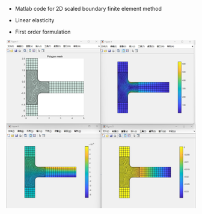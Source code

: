 * Matlab code for 2D scaled boundary finite element method

* Linear elasticity

* First order formulation

<div align="center">
    <img src="https://github.com/Qinxiaoye/SBFEM2D/blob/main/figure.png">
</div>
